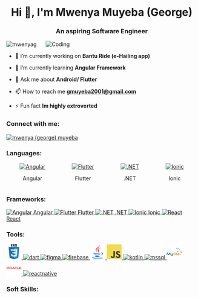 <h1 align="center">Hi 👋, I'm Mwenya Muyeba (George)</h1>
<h3 align="center">An aspiring Software Engineer</h3>

<img align="right" alt="Coding" width="400" src="https://user-images.githubusercontent.com/74038190/219923809-b86dc415-a0c2-4a38-bc88-ad6cf06395a8.gif" >

<p align="left"> <img src="https://komarev.com/ghpvc/?username=mwenyag&label=Profile%20views&color=0e75b6&style=flat" alt="mwenyag" /> </p>

- 🔭 I’m currently working on **Bantu Ride (e-Hailing app)**

- 🌱 I’m currently learning **Angular Framework**

- 💬 Ask me about **Android/ Flutter**

- 📫 How to reach me **gmuyeba2001@gmail.com**

- ⚡ Fun fact **Im highly extroverted**

<h3 align="left">Connect with me:</h3>
<p align="left">
<a href="www.linkedin.com/in/mwenya-muyeba-8599ba222" target="blank"><img align="center" src="https://raw.githubusercontent.com/rahuldkjain/github-profile-readme-generator/master/src/images/icons/Social/linked-in-alt.svg" alt="mwenya (george) muyeba" height="30" width="40" /></a>
</p>

<h3 align="left">Languages:</h3>
<div style="display: flex; justify-content: space-around; text-align: center;">
  <div>
    <a href="https://flutter.dev" target="_blank" rel="noreferrer">
      <img src="https://cdn.jsdelivr.net/gh/devicons/devicon@latest/icons/angular/angular-original.svg" alt="Angular" width="40" height="40"/>
    </a>
    <p>Angular</p>
  </div>
  <div>
    <a href="#" target="_blank" rel="noreferrer">
      <img src="https://cdn.jsdelivr.net/gh/devicons/devicon@latest/icons/flutter/flutter-plain.svg" alt="Flutter" width="40" height="40"/>
    </a>
    <p>Flutter</p>
  </div>
  <div>
    <a href="#" target="_blank" rel="noreferrer">
      <img src="https://cdn.jsdelivr.net/gh/devicons/devicon@latest/icons/dot-net/dot-net-plain.svg" alt=".NET" width="40" height="40"/>
    </a>
    <p>.NET</p>
  </div>
  <div>
    <a href="#" target="_blank" rel="noreferrer">
      <img src="https://cdn.jsdelivr.net/gh/devicons/devicon@latest/icons/ionic/ionic-original-wordmark.svg" alt="Ionic" width="40" height="40"/>
    </a>
    <p>Ionic</p>
  </div>
</div>



<h3 align="left">Frameworks:</h3>
<a href="https://flutter.dev" target="_blank" rel="noreferrer">
  <img src="https://cdn.jsdelivr.net/gh/devicons/devicon@latest/icons/angular/angular-original.svg" alt="Angular" width="40" height="40"/> Angular
</a>
<a href="#" target="_blank" rel="noreferrer">
  <img src="https://cdn.jsdelivr.net/gh/devicons/devicon@latest/icons/flutter/flutter-plain.svg" alt="Flutter" width="40" height="40"/> Flutter
</a>
<a href="#" target="_blank" rel="noreferrer">
  <img src="https://cdn.jsdelivr.net/gh/devicons/devicon@latest/icons/dot-net/dot-net-plain.svg" alt=".NET" width="40" height="40"/> .NET
</a>
<a href="#" target="_blank" rel="noreferrer">
  <img src="https://cdn.jsdelivr.net/gh/devicons/devicon@latest/icons/ionic/ionic-original-wordmark.svg" alt="Ionic" width="40" height="40"/> Ionic
</a>
<a href="#" target="_blank" rel="noreferrer">
  <img src="https://cdn.jsdelivr.net/gh/devicons/devicon@latest/icons/react/react-original.svg" alt="React" width="40" height="40"/> React
</a>


 

 <h3 align="left">Tools:</h3>

</a> <a href="https://www.w3schools.com/css/" target="_blank" rel="noreferrer"> <img src="https://raw.githubusercontent.com/devicons/devicon/master/icons/css3/css3-original-wordmark.svg" alt="css3" width="40" height="40"/> </a> <a href="https://dart.dev" target="_blank" rel="noreferrer"> <img src="https://www.vectorlogo.zone/logos/dartlang/dartlang-icon.svg" alt="dart" width="40" height="40"/> </a> <a href="https://www.figma.com/" target="_blank" rel="noreferrer"> <img src="https://www.vectorlogo.zone/logos/figma/figma-icon.svg" alt="figma" width="40" height="40"/> </a><a href="https://firebase.google.com/" target="_blank" rel="noreferrer"> <img src="https://www.vectorlogo.zone/logos/firebase/firebase-icon.svg" alt="firebase" width="40" height="40"/><a href="https://www.java.com" target="_blank" rel="noreferrer"> <img src="https://raw.githubusercontent.com/devicons/devicon/master/icons/java/java-original.svg" alt="java" width="40" height="40"/> </a> <a href="https://developer.mozilla.org/en-US/docs/Web/JavaScript" target="_blank" rel="noreferrer"> <img src="https://raw.githubusercontent.com/devicons/devicon/master/icons/javascript/javascript-original.svg" alt="javascript" width="40" height="40"/> </a> <a href="https://kotlinlang.org" target="_blank" rel="noreferrer"> <img src="https://www.vectorlogo.zone/logos/kotlinlang/kotlinlang-icon.svg" alt="kotlin" width="40" height="40"/> </a> <a href="https://www.microsoft.com/en-us/sql-server" target="_blank" rel="noreferrer"> <img src="https://www.svgrepo.com/show/303229/microsoft-sql-server-logo.svg" alt="mssql" width="40" height="40"/> </a> <a href="https://www.mysql.com/" target="_blank" rel="noreferrer"> <img src="https://raw.githubusercontent.com/devicons/devicon/master/icons/mysql/mysql-original-wordmark.svg" alt="mysql" width="40" height="40"/> </a> <a href="https://www.oracle.com/" target="_blank" rel="noreferrer"> <img src="https://raw.githubusercontent.com/devicons/devicon/master/icons/oracle/oracle-original.svg" alt="oracle" width="40" height="40"/> </a> <a href="https://reactnative.dev/" target="_blank" rel="noreferrer"> <img src="https://reactnative.dev/img/header_logo.svg" alt="reactnative" width="40" height="40"/> </a> 

<h3 align="left">Soft Skills:</h3>


